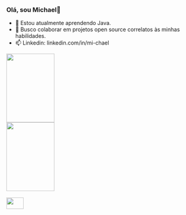 ### Olá, sou Michael👋

- 🌱 Estou atualmente aprendendo Java.
- 👯 Busco colaborar em projetos open source correlatos às minhas habilidades.
- 📫 Linkedin: linkedin.com/in/mi-chael

<div>
  <a>
    <img height="180em" width="50%" src="https://github-readme-stats.vercel.app/api?username=michaelvianas&count_private=true&show_icons=true&theme=dark" />
    <img height="180em" width="50%" src="https://github-readme-stats.vercel.app/api/top-langs/?username=michaelvianas&layout=compact&theme=dark&show_icons=true&langs_count=16" />
  </a>
</div>

<div style="display:inline-block"><br>
  <img height=30 width=45 src="https://cdn.jsdelivr.net/gh/devicons/devicon/icons/java/java-original.svg" />
</div>
